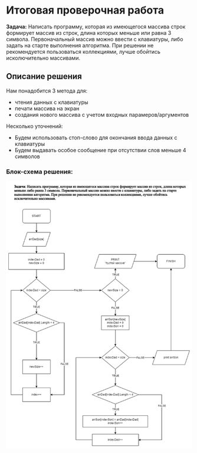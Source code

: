 # Итоговая проверочная работа

**Задача:** Написать программу, которая из имеющегося массива строк формирует массив из строк, длина которых меньше или равна 3 символа. Первоначальный массив можно ввести с клавиатуры, либо задать на старте выполнения алгоритма. При решении не рекомендуется пользоваться коллекциями, лучше обойтись исколючительно массивами.

## Описание решения

Нам понадобится 3 метода для:

* чтения данных с клавиатуры
* печати массива на экран
* создания нового массива с учетом входных парамеров/аргументов

Несколько уточнений:

* Будем использовать стоп-слово для окончания ввода данных с клавиатуры
* Будем выдавать особое сообщение при отсутствии слов меньше 4 символов

### Блок-схема решения:

![Блок схема решения](https://github.com/kosonogoff/choosing/blob/main/DZ_choosing.png?raw=true)